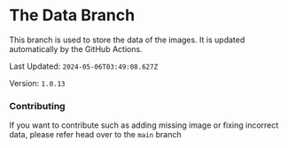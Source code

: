 # The Data Branch
This branch is used to store the data of the images. It is updated automatically by the GitHub Actions.
    
Last Updated: `2024-05-06T03:49:08.627Z`

Version: `1.0.13`

### Contributing

If you want to contribute such as adding missing image or fixing incorrect data, please refer head over to the `main` branch
    